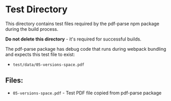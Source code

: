 # Test Directory

This directory contains test files required by the pdf-parse npm package during the build process.

**Do not delete this directory** - it's required for successful builds.

The pdf-parse package has debug code that runs during webpack bundling and expects this test file to exist:
- `test/data/05-versions-space.pdf`

## Files:
- `05-versions-space.pdf` - Test PDF file copied from pdf-parse package